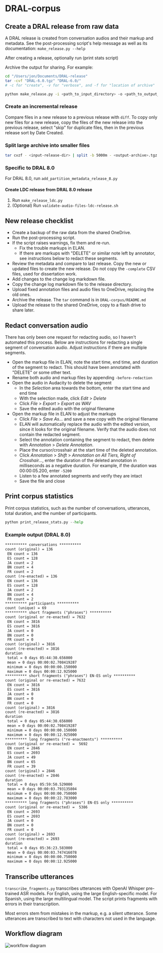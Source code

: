 # DRAL-corpus

## Create a DRAL release from raw data

A DRAL release is created from conversation audios and their markup and metadata. See
the post-processing script's help message as well as its documentation: `make_release.py
--help`

After creating a release, optionally run (print stats script)

Archive the output for sharing. For example:

```zsh
cd "/Users/jon/Documents/DRAL-release"
tar -cvf "DRAL-6.0.tgz" "DRAL-6.0/"
# -c for "create", -v for "verbose", and -f for "location of archive"
```

```zsh
python make_release.py -i <path_to_input_directory> -o <path_to_output_directory>
```

### Create an incremental release

Compare files in a new release to a previous release with `diff`. To copy only new files
for a new release, copy the files of the new release into the previous release, select
"skip" for duplicate files, then in the previous release sort by Date Created.

### Split large archive into smaller files

```zsh
tar cvzf - <input-release-dir> | split -b 5000m - <output-archive>.tgz.
```

### Specific to DRAL 8.0

For DRAL 8.0, run `add_partition_metadata_release_8.py`

#### Create LDC release from DRAL 8.0 release

1. Run `make_release_ldc.py`
2. (Optional) Run `validate-audio-files-ldc-release.sh`

## New release checklist

- Create a backup of the raw data from the shared OneDrive.
- Run the post-processing script.
- If the script raises warnings, fix them and re-run.
  - Fix the trouble markups in ELAN.
  - If there are markups with "DELETE" or similar note left by annotator, see
    instructions below to redact these segments.
- Review the metadata and compare to last release. Copy the new or updated files to
  create the new release. Do not copy the `-complete` CSV files, used for dissertation
  work.
- Add changes to the change log markdown file.
- Copy the change log markdown file to the release directory.
- Upload fixed annotation files and audio files to OneDrive, replacing the old ones.
- Archive the release. The `tar` command is in `DRAL-corpus/README.md`
- Upload the release to the shared OneDrive, copy to a flash drive to share later.

## Redact conversation audio

There has only been one request for redacting audio, so I haven't automated this
process. Below are instructions for redacting a single segment of conversation audio.
Adjust instructions if there are multiple segments.

- Open the markup file in ELAN, note the start time, end time, and duration of the
  segment to redact. This should have been annotated with "DELETE" or some other text.
- Rename both audio and markup files by appending `-before-redaction`
- Open the audio in Audacity to delete the segment
  - In the *Selection* area towards the bottom, enter the start time and end time
  - With the selection made, click *Edit* > *Delete*
  - Click *File* > *Export* > *Export as WAV*
  - Save the edited audio with the original filename
- Open the markup file in ELAN to adjust the markups
  - Click *File* > *Save As...* and save a new copy with the original filename
  - ELAN will automatically replace the audio with the edited version, since it looks
    for the original filename. Verify that the audio does not contain the redacted
    segment.
  - Select the annotation containing the segment to redact, then delete with
    *Annotation* > *Delete Annotation*.
  - Place the cursor/crosshair at the start time of the deleted annotation.
  - Click *Annotation* > *Shift* > *Annotation on All Tiers, Right of Crosshair...*,
    enter the duration of the deleted annotation in milliseconds as a negative duration.
    For example, if the duration was 00:00:05.200, enter `-5200`
  - Listen to a few annotated segments and verify they are intact
  - Save the file and close

## Print corpus statistics

Print corpus statistics, such as the number of conversations, utterances, total
duration, and the number of participants.

```python
python print_release_stats.py --help
```

### Example output (DRAL 8.0)

```txt
********** conversations **********
count (original) = 136
 EN count = 136
 ES count = 128
 JA count = 2
 BN count = 4
 FR count = 2
count (re-enacted) = 136
 EN count = 136
 ES count = 128
 JA count = 2
 BN count = 4
 FR count = 2
********** participants **********
count (unique) = 69
********** short fragments ("phrases") **********
count (original or re-enacted) = 7632
 EN count = 3816
 ES count = 3816
 JA count = 0
 BN count = 0
 FR count = 0
count (original) = 3816
count (re-enacted) = 3816
duration
 total = 0 days 05:44:30.656000
 mean = 0 days 00:00:02.708419287
 minimum = 0 days 00:00:00.150000
 maximum = 0 days 00:00:12.925000
********** short fragments ("phrases") EN-ES only **********
count (original or re-enacted) = 7632
 EN count = 3816
 ES count = 3816
 JA count = 0
 BN count = 0
 FR count = 0
count (original) = 3816
count (re-enacted) = 3816
duration
 total = 0 days 05:44:30.656000
 mean = 0 days 00:00:02.708419287
 minimum = 0 days 00:00:00.150000
 maximum = 0 days 00:00:12.925000
********** long fragments ("re-enactments") **********
count (original or re-enacted) =  5692
 EN count = 2846
 ES count = 2693
 JA count = 49
 BN count = 65
 FR count = 39
count (original) = 2846
count (re-enacted) = 2846
duration
 total = 0 days 05:59:50.529000
 mean = 0 days 00:00:03.793135804
 minimum = 0 days 00:00:00.750000
 maximum = 0 days 00:00:22.783000
********** long fragments ("phrases") EN-ES only **********
count (original or re-enacted) =  5386
 EN count = 2693
 ES count = 2693
 JA count = 0
 BN count = 0
 FR count = 0
count (original) = 2693
count (re-enacted) = 2693
duration
 total = 0 days 05:36:23.583000
 mean = 0 days 00:00:03.747416078
 minimum = 0 days 00:00:00.750000
 maximum = 0 days 00:00:12.925000
```

## Transcribe utterances

`transcribe_fragments.py` transcribes utterances with OpenAI Whisper pre-trained ASR
models. For English, using the large English-specific model. For Spanish, using the
large multilingual model. The script prints fragments with errors in their
transcription.

Most errors stem from mistakes in the markup, e.g. a silent utterance. Some utterances
are transcribed to text with characters not used in the language.
<!--
## Synthesize speech from transcribed utterances

### TODO

- [ ] Improve synthesis with tokenizing or pre-processing in some way before passing them to the Coqui TTS command.
- [ ] Many fragments had unusually long synthesized audio. I include the output of `synthesize_fragments.py` below.
- [ ] There might be transcription texts with strange characters I missed filtering out.
- [ ] I found that the pitch tracking (REAPER script) produced many NaNs. Likely because
  there are portions of pure silence. The number of reported pitch values was also less
  than expected, likely because the end of synthesized audios are pure silence and these
  do not get reported.
- [ ] Removing the NaNs clipped out the silent parts, but this clipped out the pauses
  between utterances in the same fragment.
- [ ] My solution was to add noise to the synthesized concatenated audios, in `utils/noise.py`.
-->
## Workflow diagram

![workflow diagram](../workflow-diagram.png)
